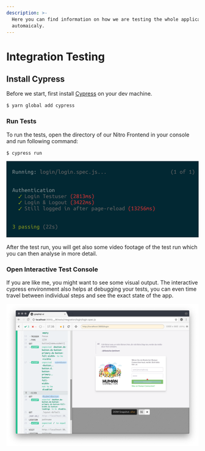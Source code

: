 ```yaml
---
description: >-
  Here you can find information on how we are testing the whole application
  automaicaly.
---
```


# Integration Testing

## Install Cypress

Before we start, first install [Cypress](https://www.cypress.io/) on your dev machine.

```bash
$ yarn global add cypress
```

### Run Tests

To run the tests, open the directory of our Nitro Frontend in your console and run following command:

```bash
$ cypress run
```

![Console output after running cypress test](../../.gitbook/assets/grafik%20%284%29.png)

After the test run, you will get also some video footage of the test run which you can then analyse in more detail.

### Open Interactive Test Console

If you are like me, you might want to see some visual output. The interactive cypress environment also helps at debugging your tests, you can even time travel between individual steps and see the exact state of the app.

![Interactive Cypress Environment](../../.gitbook/assets/grafik%20%282%29.png)

